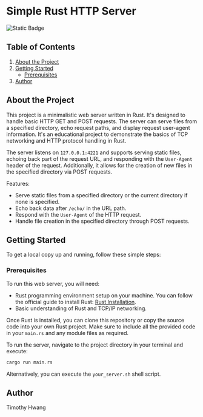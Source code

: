 # Simple Rust HTTP Server

![Static Badge](https://img.shields.io/badge/Rust-Solutions-blue?logo=rust
)

## Table of Contents

1. [About the Project](#about-the-project)
2. [Getting Started](#getting-started)
   - [Prerequisites](#prerequisites)
3. [Author](#author)

## About the Project

This project is a minimalistic web server written in Rust. It's designed to handle basic HTTP GET and POST requests. The server can serve files from a specified directory, echo request paths, and display request user-agent information. It's an educational project to demonstrate the basics of TCP networking and HTTP protocol handling in Rust.

The server listens on `127.0.0.1:4221` and supports serving static files, echoing back part of the request URL, and responding with the `User-Agent` header of the request. Additionally, it allows for the creation of new files in the specified directory via POST requests.

Features:
- Serve static files from a specified directory or the current directory if none is specified.
- Echo back data after `/echo/` in the URL path.
- Respond with the `User-Agent` of the HTTP request.
- Handle file creation in the specified directory through POST requests.

## Getting Started

To get a local copy up and running, follow these simple steps:

### Prerequisites

To run this web server, you will need:

- Rust programming environment setup on your machine. You can follow the official guide to install Rust: [Rust Installation](https://www.rust-lang.org/tools/install).
- Basic understanding of Rust and TCP/IP networking.

Once Rust is installed, you can clone this repository or copy the source code into your own Rust project. Make sure to include all the provided code in your `main.rs` and any module files as required.

To run the server, navigate to the project directory in your terminal and execute:
```rust
cargo run main.rs
```

Alternatively, you can execute the `your_server.sh` shell script.
## Author

Timothy Hwang